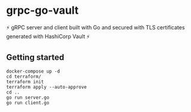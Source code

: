 # grpc-go-vault
⚡️ gRPC server and client built with Go and secured with TLS certificates generated with HashiCorp Vault ⚡️


## Getting started

```
docker-compose up -d
cd terraform/
terraform init
terraform apply --auto-approve
cd ..
go run server.go
go run client.go
```